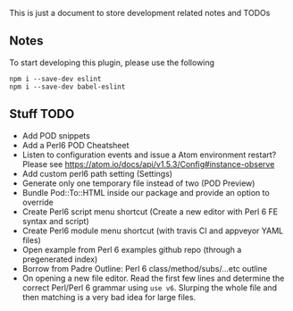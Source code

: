 This is just a document to store development related notes and TODOs

## Notes
To start developing this plugin, please use the following
```
npm i --save-dev eslint
npm i --save-dev babel-eslint
```

## Stuff TODO

- Add POD snippets
- Add a Perl6 POD Cheatsheet
- Listen to configuration events and issue a Atom environment restart?
Please see https://atom.io/docs/api/v1.5.3/Config#instance-observe
- Add custom perl6 path setting (Settings)
- Generate only one temporary file instead of two (POD Preview)
- Bundle Pod::To::HTML inside our package and provide an option to override
- Create Perl6 script menu shortcut (Create a new editor with Perl 6 FE syntax
  and script<tab>)
- Create Perl6 module menu shortcut (with travis CI and appveyor YAML files)
- Open example from Perl 6 examples github repo (through a pregenerated index)
- Borrow from Padre Outline: Perl 6 class/method/subs/...etc outline
- On opening a new file editor. Read the first few lines and determine the correct Perl/Perl 6 grammar using `use v6`. Slurping the whole file and then matching is a very bad idea for large files.
